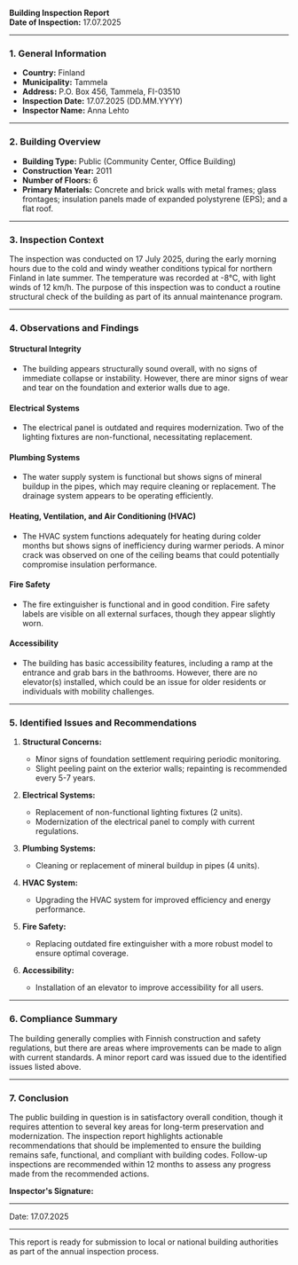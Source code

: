 

**Building Inspection Report**  
**Date of Inspection:** 17.07.2025  

---

### **1. General Information**

- **Country:** Finland  
- **Municipality:** Tammela  
- **Address:** P.O. Box 456, Tammela, FI-03510  
- **Inspection Date:** 17.07.2025 (DD.MM.YYYY)  
- **Inspector Name:** Anna Lehto  

---

### **2. Building Overview**

- **Building Type:** Public (Community Center, Office Building)  
- **Construction Year:** 2011  
- **Number of Floors:** 6  
- **Primary Materials:** Concrete and brick walls with metal frames; glass frontages; insulation panels made of expanded polystyrene (EPS); and a flat roof.  

---

### **3. Inspection Context**

The inspection was conducted on 17 July 2025, during the early morning hours due to the cold and windy weather conditions typical for northern Finland in late summer. The temperature was recorded at -8°C, with light winds of 12 km/h. The purpose of this inspection was to conduct a routine structural check of the building as part of its annual maintenance program.

---

### **4. Observations and Findings**

#### **Structural Integrity**  
- The building appears structurally sound overall, with no signs of immediate collapse or instability. However, there are minor signs of wear and tear on the foundation and exterior walls due to age.  

#### **Electrical Systems**  
- The electrical panel is outdated and requires modernization. Two of the lighting fixtures are non-functional, necessitating replacement.  

#### **Plumbing Systems**  
- The water supply system is functional but shows signs of mineral buildup in the pipes, which may require cleaning or replacement. The drainage system appears to be operating efficiently.  

#### **Heating, Ventilation, and Air Conditioning (HVAC)**  
- The HVAC system functions adequately for heating during colder months but shows signs of inefficiency during warmer periods. A minor crack was observed on one of the ceiling beams that could potentially compromise insulation performance.  

#### **Fire Safety**  
- The fire extinguisher is functional and in good condition. Fire safety labels are visible on all external surfaces, though they appear slightly worn.  

#### **Accessibility**  
- The building has basic accessibility features, including a ramp at the entrance and grab bars in the bathrooms. However, there are no elevator(s) installed, which could be an issue for older residents or individuals with mobility challenges.  

---

### **5. Identified Issues and Recommendations**

1. **Structural Concerns:**  
   - Minor signs of foundation settlement requiring periodic monitoring.  
   - Slight peeling paint on the exterior walls; repainting is recommended every 5-7 years.  

2. **Electrical Systems:**  
   - Replacement of non-functional lighting fixtures (2 units).  
   - Modernization of the electrical panel to comply with current regulations.  

3. **Plumbing Systems:**  
   - Cleaning or replacement of mineral buildup in pipes (4 units).  

4. **HVAC System:**  
   - Upgrading the HVAC system for improved efficiency and energy performance.  

5. **Fire Safety:**  
   - Replacing outdated fire extinguisher with a more robust model to ensure optimal coverage.  

6. **Accessibility:**  
   - Installation of an elevator to improve accessibility for all users.  

---

### **6. Compliance Summary**

The building generally complies with Finnish construction and safety regulations, but there are areas where improvements can be made to align with current standards. A minor report card was issued due to the identified issues listed above.

---

### **7. Conclusion**

The public building in question is in satisfactory overall condition, though it requires attention to several key areas for long-term preservation and modernization. The inspection report highlights actionable recommendations that should be implemented to ensure the building remains safe, functional, and compliant with building codes. Follow-up inspections are recommended within 12 months to assess any progress made from the recommended actions.

**Inspector's Signature:**  
_________________________  
Date: 17.07.2025  

--- 

This report is ready for submission to local or national building authorities as part of the annual inspection process.